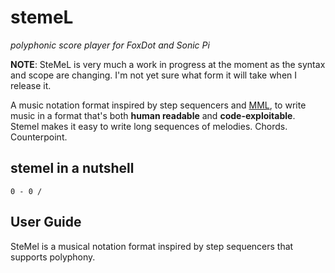 # stemeL

_polyphonic score player for FoxDot and Sonic Pi_

**NOTE**: SteMeL is very much a work in progress at the moment as the syntax and scope are changing. I'm not
yet sure what form it will take when I release it.

A music notation format inspired by step sequencers and [MML](https://en.wikipedia.org/wiki/Music_Macro_Language), to write music in a format that's both **human readable** and **code-exploitable**. Stemel makes it easy to write long sequences of melodies. Chords. Counterpoint.

## stemel in a nutshell

```
0 - 0 / 
```

## User Guide

SteMel is a musical notation format inspired by step sequencers that supports polyphony.
